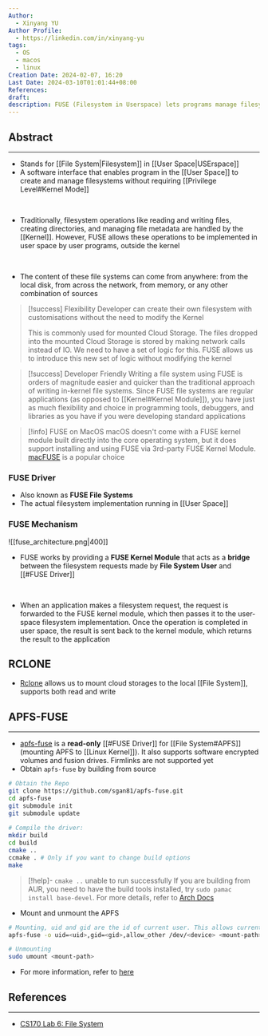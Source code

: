 ```yaml
---
Author:
  - Xinyang YU
Author Profile:
  - https://linkedin.com/in/xinyang-yu
tags:
  - OS
  - macos
  - linux
Creation Date: 2024-02-07, 16:20
Last Date: 2024-03-10T01:01:44+08:00
References: 
draft: 
description: FUSE (Filesystem in Userspace) lets programs manage filesystems without kernel privileges, enabling custom cloud storage mounts and powering tools like Rclone. It achieves this by acting as a bridge between user-space filesystem implementations and the kernel, forwarding requests and returning results.
---
```

## Abstract
---
- Stands for [[File System|Filesystem]] in [[User Space|USErspace]]
- A software interface that enables program in the [[User Space]] to create and manage filesystems without requiring [[Privilege Level#Kernel Mode]]
</br>
  
- Traditionally, filesystem operations like reading and writing files, creating directories, and managing file metadata are handled by the [[Kernel]]. However, FUSE allows these operations to be implemented in user space by user programs, outside the kernel
</br>

- The content of these file systems can come from anywhere: from the local disk, from across the network, from memory, or any other combination of sources



>[!success] Flexibility 
> Developer can create their own filesystem with customisations without the need to modify the Kernel
> 
> This is commonly used for mounted Cloud Storage. The files dropped into the mounted Cloud Storage is stored by making network calls instead of IO. We need to have a set of logic for this. FUSE allows us to introduce this new set of logic without modifying the kernel

>[!success] Developer Friendly
> Writing a file system using FUSE is orders of magnitude easier and quicker than the traditional approach of writing in-kernel file systems. Since FUSE file systems are regular applications (as opposed to [[Kernel#Kernel Module]]), you have just as much flexibility and choice in programming tools, debuggers, and libraries as you have if you were developing standard applications



>[!info] FUSE on MacOS
> macOS doesn't come with a FUSE kernel module built directly into the core operating system, but it does support installing and using FUSE via 3rd-party FUSE Kernel Module. [macFUSE](https://formulae.brew.sh/cask/macfuse#default) is a popular choice

### FUSE Driver
- Also known as **FUSE File Systems** 
- The actual filesystem implementation running in [[User Space]]

### FUSE Mechanism
![[fuse_architecture.png|400]]

- FUSE works by providing a **FUSE Kernel Module** that acts as a **bridge** between the filesystem requests made by **File System User** and [[#FUSE Driver]]

  </br>
  
- When an application makes a filesystem request, the request is forwarded to the FUSE kernel module, which then passes it to the user-space filesystem implementation. Once the operation is completed in user space, the result is sent back to the kernel module, which returns the result to the application


## RCLONE
- [Rclone](https://rclone.org/) allows us to mount cloud storages to the local [[File System]], supports both read and write



## APFS-FUSE
---
- [apfs-fuse](https://github.com/sgan81/apfs-fuse) is a **read-only** [[#FUSE Driver]] for [[File System#APFS]](mounting APFS to [[Linux Kernel]]). It also supports software encrypted volumes and fusion drives. Firmlinks are not supported yet
- Obtain `apfs-fuse` by building from source
```bash
# Obtain the Repo
git clone https://github.com/sgan81/apfs-fuse.git
cd apfs-fuse
git submodule init
git submodule update
 
# Compile the driver:
mkdir build
cd build
cmake ..
ccmake . # Only if you want to change build options
make
```

>[!help]- `cmake ..` unable to run successfully
> If you are building from AUR, you need to have the build tools installed, try `sudo pamac install base-devel`. For more details, refer to [Arch Docs](https://wiki.manjaro.org/index.php/Arch_User_Repository)

- Mount and unmount the APFS
```bash
# Mounting, uid and gid are the id of current user. This allows current user to access the mounted APFS
apfs-fuse -o uid=<uid>,gid=<gid>,allow_other /dev/<device> <mount-path>

# Unmounting
sudo umount <mount-path>
```
- For more information, refer to [here](https://github.com/sgan81/apfs-fuse?tab=readme-ov-file#usage)





## References
---
- [CS170 Lab 6: File System](https://sites.cs.ucsb.edu/~trinabh/classes/w19/labs/lab6.html)
